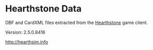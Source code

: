 Hearthstone Data
================

DBF and CardXML files extracted from the
[Hearthstone](http://playhearthstone.com) game client.

Version: 2.5.0.8416

http://hearthsim.info
